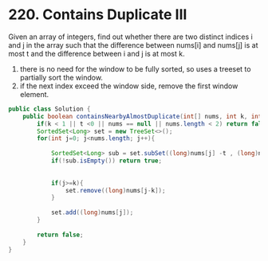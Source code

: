 # 220. Contains Duplicate III

Given an array of integers, find out whether there are two distinct indices i and j in the array such that the difference between nums[i] and nums[j] is at most t and the difference between i and j is at most k.

1. there is no need for the window to be fully sorted, so uses a treeset to partially sort the window.
2. if the next index exceed the window side, remove the first window element.


```java
public class Solution {
    public boolean containsNearbyAlmostDuplicate(int[] nums, int k, int t) {
        if(k < 1 || t <0 || nums == null || nums.length < 2) return false;
        SortedSet<Long> set = new TreeSet<>();
        for(int j=0; j<nums.length; j++){
            
            SortedSet<Long> sub = set.subSet((long)nums[j] -t , (long)nums[j] + t+1);
            if(!sub.isEmpty()) return true;
            
            
            if(j>=k){
                set.remove((long)nums[j-k]);
            }
            
            set.add((long)nums[j]);
        }
        
        return false;
    }
}
```

